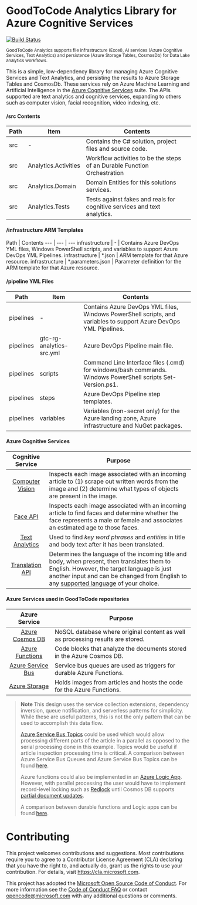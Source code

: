 # GoodToCode Analytics Library for Azure Cognitive Services
[![Build Status](https://dev.azure.com/GoodToCode/GoodToCode.com/_apis/build/status/gtc-rg-analytics?branchName=main)](https://dev.azure.com/GoodToCode/GoodToCode.com/_build/latest?definitionId=65&branchName=main)

<sup>GoodToCode Analytics supports file infrastructure (Excel), AI services (Azure Cognitive Services, Text Analytics) and persistence (Azure Storage Tables, CosmosDb) for Data Lake analytics workflows.</sup> <br>

This is a simple, low-dependency library for managing Azure Cognitive Services and Text Analytics, and persisting the results to Azure Storage Tables and CosmosDb. These services rely on Azure Machine Learning and Artificial Intelligence in the [Azure Cognitive Services](https://azure.microsoft.com/en-us/services/cognitive-services/) suite. The APIs supported are text analytics and cognitive services, expanding to others such as computer vision, facial recognition, video indexing, etc.

#### /src Contents
Path | Item | Contents
--- | --- | ---
src | - | Contains the C# solution, project files and source code.
src | Analytics.Activities | Workflow activities to be the steps of an Durable Function Orchestration
src | Analytics.Domain | Domain Entities for this solutions services.
src | Analytics.Tests | Tests against fakes and reals for cognitive services and text analytics.

#### /infrastructure ARM Templates
Path | Contents
--- | --- | ---
infrastructure | - | Contains Azure DevOps YML files, Windows PowerShell scripts, and variables to support Azure DevOps YML Pipelines.
infrastructure | *.json | ARM template for that Azure resource.
infrastructure | *.parameters.json | Parameter definition for the ARM template for that Azure resource.

#### /pipeline YML Files
Path | Item | Contents
--- | --- | ---
pipelines | - | Contains Azure DevOps YML files, Windows PowerShell scripts, and variables to support Azure DevOps YML Pipelines.
pipelines | gtc-rg-analytics-src.yml | Azure DevOps Pipeline main file.
pipelines | scripts | Command Line Interface files (.cmd) for windows/bash commands. Windows PowerShell scripts Set-Version.ps1.
pipelines | steps | Azure DevOps Pipeline step templates.
pipelines | variables | Variables (non-secret only) for the Azure landing zone, Azure infrastructure and NuGet packages.

#### Azure Cognitive Services
Cognitive Service | Purpose
:---------------------:| --- 
[Computer Vision](https://azure.microsoft.com/en-us/services/cognitive-services/computer-vision/)|Inspects each image associated with an incoming article to (1) scrape out written words from the image and (2) determine what types of objects are present in the image. 
[Face API](https://azure.microsoft.com/en-us/services/cognitive-services/face/)|Inspects each image associated with an incoming article to find faces and determine whether the face represents a male or female and associates an estimated age to those faces.
[Text Analytics](https://azure.microsoft.com/en-us/services/cognitive-services/text-analytics/) | Used to find <i>key word phrases</i> and <i>entities</i> in title and body text after it has been translated.
[Translation API](https://azure.microsoft.com/en-us/services/cognitive-services/translator-text-api/) | Determines the language of the incoming title and body, when present, then translates them to English. However, the target language is just another input and can be changed from English to any [supported language](https://docs.microsoft.com/en-us/azure/cognitive-services/translator/reference/v3-0-languages) of your choice.

#### Azure Services used in GoodToCode repositories
Azure Service | Purpose
:---------------------:| --- 
[Azure Cosmos DB](https://azure.microsoft.com/en-us/services/cosmos-db/)| NoSQL database where original content as well as processing results are stored.
[Azure Functions](https://azure.microsoft.com/en-us/try/app-service/)|Code blocks that analyze the documents stored in the Azure Cosmos DB.
[Azure Service Bus](https://azure.microsoft.com/en-us/services/service-bus/)|Service bus queues are used as triggers for durable Azure Functions.
[Azure Storage](https://azure.microsoft.com/en-us/services/storage/)|Holds images from articles and hosts the code for the Azure Functions.

> <b> Note </b> This design uses the service collection extensions, dependency inversion, queue notification, and serverless patterns for simplicity. While these are useful patterns, this is not the only pattern that can be used to accomplish this data flow.
>
> [Azure Service Bus Topics](https://docs.microsoft.com/en-us/azure/service-bus-messaging/service-bus-dotnet-how-to-use-topics-subscriptions) could be used which would allow processing different parts of the article in a parallel as opposed to the serial processing done in this example. Topics would be useful if article inspection processing time is critical.  A comparison between Azure Service Bus Queues and Azure Service Bus Topics can be found [here](https://docs.microsoft.com/en-us/azure/service-bus-messaging/service-bus-dotnet-how-to-use-topics-subscriptions).
>
>Azure functions could also be implemented in an [Azure Logic App](https://azure.microsoft.com/en-us/services/logic-apps/).  However, with parallel processing the user would have to implement record-level locking such as [Redlock](https://redis.io/topics/distlock) until Cosmos DB supports [partial document updates](https://feedback.azure.com/forums/263030-azure-cosmos-db/suggestions/6693091-be-able-to-do-partial-updates-on-document). 
>
>A comparison between durable functions and Logic apps can be found [here](https://docs.microsoft.com/en-us/azure/azure-functions/functions-compare-logic-apps-ms-flow-webjobs).

# Contributing

This project welcomes contributions and suggestions.  Most contributions require you to agree to a
Contributor License Agreement (CLA) declaring that you have the right to, and actually do, grant us
the rights to use your contribution. For details, visit https://cla.microsoft.com.

This project has adopted the [Microsoft Open Source Code of Conduct](https://opensource.microsoft.com/codeofconduct/).
For more information see the [Code of Conduct FAQ](https://opensource.microsoft.com/codeofconduct/faq/) or
contact [opencode@microsoft.com](mailto:opencode@microsoft.com) with any additional questions or comments.
